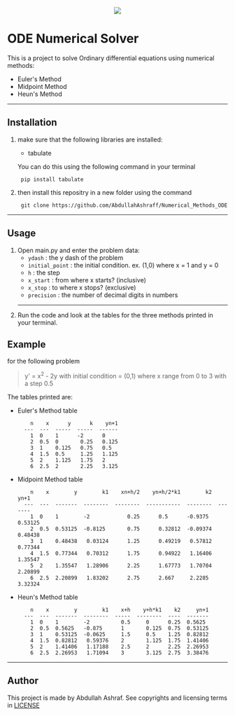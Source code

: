 <p align="center">
	<img src="https://github.com/AbdullahAshraff/Numerical_Methods_ODE/assets/125521810/60559c74-0940-46dd-b1c0-5b9f2e08fe9b">
</p>

ODE Numerical Solver
===============
This is a project to solve Ordinary differential equations using numerical methods:
- Euler's Method
- Midpoint Method
- Heun's Method
---
##			Installation
1. make sure that the following libraries are installed: 
	- tabulate

	You can do this using the following command in your terminal

		pip install tabulate

2. then install this repositry in a new folder using the command

		git clone https://github.com/AbdullahAshraff/Numerical_Methods_ODE
---
##			Usage
1. Open main.py and enter the problem data: 
	- `ydash` : the y dash of the problem
	- `initial_point` : the initial condition. ex. (1,0) where x = 1 and y = 0
	- `h` : the step 
	- `x_start` : from where x starts? (inclusive)
	- `x_stop` : to where x stops? (exclusive)
	- `precision` : the number of decimal digits in numbers
	---	
2. Run the code and look at the tables for the three methods printed in your terminal.

##			Example

for the following problem

> y' =  x<sup>2</sup> - 2y
with initial condition = (0,1)
where x range from 0 to 3 with a step 0.5

The tables printed are:
- Euler's Method table

		  n    x      y      k    yn+1
		---  ---  -----  -----  ------
		  1  0    1      -2      0
		  2  0.5  0       0.25   0.125
		  3  1    0.125   0.75   0.5
		  4  1.5  0.5     1.25   1.125
		  5  2    1.125   1.75   2
		  6  2.5  2       2.25   3.125

- Midpoint Method table

		  n    x        y        k1    xn+h/2    yn+h/2*k1        k2     yn+1
		---  ---  -------  --------  --------  -----------  --------  -------
		  1  0    1        -2            0.25      0.5      -0.9375   0.53125
		  2  0.5  0.53125  -0.8125       0.75      0.32812  -0.09374  0.48438
		  3  1    0.48438   0.03124      1.25      0.49219   0.57812  0.77344
		  4  1.5  0.77344   0.70312      1.75      0.94922   1.16406  1.35547
		  5  2    1.35547   1.28906      2.25      1.67773   1.70704  2.20899
		  6  2.5  2.20899   1.83202      2.75      2.667     2.2285   3.32324

- Heun's Method table

		  n    x        y        k1    x+h    y+h*k1    k2     yn+1
		---  ---  -------  --------  -----  --------  ----  -------
		  1  0    1        -2          0.5     0      0.25  0.5625
		  2  0.5  0.5625   -0.875      1       0.125  0.75  0.53125
		  3  1    0.53125  -0.0625     1.5     0.5    1.25  0.82812
		  4  1.5  0.82812   0.59376    2       1.125  1.75  1.41406
		  5  2    1.41406   1.17188    2.5     2      2.25  2.26953
		  6  2.5  2.26953   1.71094    3       3.125  2.75  3.38476

---
##			Author
This project is made by Abdullah Ashraf.
See copyrights and licensing terms in [LICENSE](/LICENSE)
